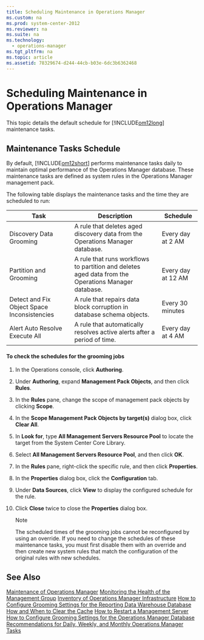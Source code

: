 ```yaml
---
title: Scheduling Maintenance in Operations Manager
ms.custom: na
ms.prod: system-center-2012
ms.reviewer: na
ms.suite: na
ms.technology: 
  - operations-manager
ms.tgt_pltfrm: na
ms.topic: article
ms.assetid: 78329674-d244-44cb-b03e-6dc3b6362468
---
```

# Scheduling Maintenance in Operations Manager
This topic details the default schedule for [!INCLUDE[om12long](Token/om12long_md.md)] maintenance tasks.

## Maintenance Tasks Schedule
By default, [!INCLUDE[om12short](Token/om12short_md.md)] performs maintenance tasks daily to maintain optimal performance of the Operations Manager database.  These maintenance tasks are defined as system rules in the Operations Manager management pack.

The following table displays the maintenance tasks and the time they are scheduled to run:

|Task|Description|Schedule|
|--------|---------------|------------|
|Discovery Data Grooming|A rule that deletes aged discovery data from the Operations Manager database.|Every day at 2 AM|
|Partition and Grooming|A rule that runs workflows to partition and deletes aged data from the Operations Manager database.|Every day at 12 AM|
|Detect and Fix Object Space Inconsistencies|A rule that repairs data block corruption in database schema objects.|Every 30 minutes|
|Alert Auto Resolve Execute All|A rule that automatically resolves active alerts after a period of time.|Every day at 4 AM|

#### To check the schedules for the grooming jobs

1.  In the Operations console, click **Authoring**.

2.  Under **Authoring**, expand **Management Pack Objects**, and then click **Rules**.

3.  In the **Rules** pane, change the scope of management pack objects by clicking **Scope**.

4.  In the **Scope Management Pack Objects by target\(s\)** dialog box, click **Clear All**.

5.  In **Look for**, type **All Management Servers Resource Pool** to locate the target from the System Center Core Library.

6.  Select **All Management Servers Resource Pool**, and then click **OK**.

7.  In the **Rules** pane, right\-click the specific rule, and then click **Properties**.

8.  In the **Properties** dialog box, click the **Configuration** tab.

9. Under **Data Sources**, click **View** to display the configured schedule for the rule.

10. Click **Close** twice to close the **Properties** dialog box.

    > [!NOTE]
    > The scheduled times of the grooming jobs cannot be reconfigured by using an override. If you need to change the schedules of these maintenance tasks, you must first disable them with an override and then create new system rules that match the configuration of the original rules with new schedules.

## See Also
[Maintenance of Operations Manager](Maintenance-of-Operations-Manager.md)
[Monitoring the Health of the Management Group](Monitoring-the-Health-of-the-Management-Group.md)
[Inventory of Operations Manager Infrastructure](Inventory-of-Operations-Manager-Infrastructure.md)
[How to Configure Grooming Settings for the Reporting Data Warehouse Database](How-to-Configure-Grooming-Settings-for-the-Reporting-Data-Warehouse-Database.md)
[How and When to Clear the Cache](How-and-When-to-Clear-the-Cache.md)
[How to Restart a Management Server](How-to-Restart-a-Management-Server.md)
[How to Configure Grooming Settings for the Operations Manager Database](How-to-Configure-Grooming-Settings-for-the-Operations-Manager-Database.md)
[Recommendations for Daily, Weekly, and Monthly Operations Manager Tasks](Recommendations-for-Daily,-Weekly,-and-Monthly-Operations-Manager-Tasks.md)


